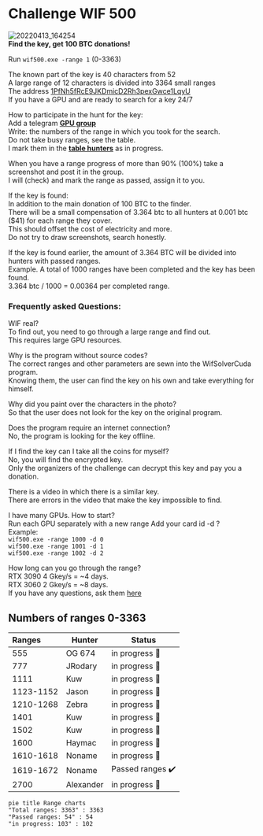 # Challenge WIF 500
![20220413_164254](https://user-images.githubusercontent.com/82582647/163194722-6d8156b7-fbc9-403d-98f9-a9cde77bc499.jpg) </br>
**Find the key, get 100 BTC donations!**</br>

Run ```wif500.exe -range 1``` (0-3363)

The known part of the key is 40 characters from 52</br>
A large range of 12 characters is divided into 3364 small ranges</br>
The address [1PfNh5fRcE9JKDmicD2Rh3pexGwce1LqyU](https://www.blockchain.com/btc/address/1PfNh5fRcE9JKDmicD2Rh3pexGwce1LqyU)</br>
If you have a GPU and are ready to search for a key 24/7</br>

How to participate in the hunt for the key:</br>
Add a telegram [**GPU group**](https://t.me/+WFEuFatijpowMjRi) </br>
Write: the numbers of the range in which you took for the search.</br>
Do not take busy ranges, see the table.</br>
I mark them in the [**table hunters**](https://github.com/phrutis/wif500#numbers-of-ranges-0-3363) as in progress.</br>

When you have a range progress of more than 90% (100%) take a screenshot and post it in the group. </br>
I will (check) and mark the range as passed, assign it to you.</br>

If the key is found:</br>
In addition to the main donation of 100 BTC to the finder.</br>
There will be a small compensation of 3.364 btc to all hunters at 0.001 btc ($41) for each range they cover.</br> 
This should offset the cost of electricity and more.</br>
Do not try to draw screenshots, search honestly.</br>

If the key is found earlier, the amount of 3.364 BTC will be divided into hunters with passed ranges.</br>
Example.
A total of 1000 ranges have been completed and the key has been found.</br>
3.364 btc / 1000 = 0.00364 per completed range.</br>

### Frequently asked Questions:

WIF real?</br>
To find out, you need to go through a large range and find out.</br>
This requires large GPU resources.</br>

Why is the program without source codes?</br>
The correct ranges and other parameters are sewn into the WifSolverCuda program.</br>
Knowing them, the user can find the key on his own and take everything for himself.</br>

Why did you paint over the characters in the photo?</br>
So that the user does not look for the key on the original program.</br>

Does the program require an internet connection?</br>
No, the program is looking for the key offline.</br>

If I find the key can I take all the coins for myself?</br>
No, you will find the encrypted key.</br>
Only the organizers of the challenge can decrypt this key and pay you a donation.</br>

There is a video in which there is a similar key.</br>
There are errors in the video that make the key impossible to find.</br>

I have many GPUs. How to start?</br>
Run each GPU separately with a new range Add your card id -d ?</br>
Example:</br>
```wif500.exe -range 1000 -d 0```</br>
```wif500.exe -range 1001 -d 1```</br>
```wif500.exe -range 1002 -d 2```</br>

How long can you go through the range?</br>
RTX 3090 4 Gkey/s = ~4 days.</br>
RTX 3060 2 Gkey/s = ~8 days.</br>
If you have any questions, ask them [here](https://github.com/phrutis/wif500/issues)

## Numbers of ranges 0-3363


| Ranges      | Hunter    | Status         |
|:------------|-----------|----------------|
| 555        | OG 674    |  in progress :hammer:  |
| 777        | JRodary   |  in progress :hammer:  |
| 1111       | Kuw       |  in progress :hammer:  |
| 1123-1152  | Jason     |  in progress :hammer:  |
| 1210-1268  | Zebra     |  in progress :hammer:  |
| 1401       | Kuw       |  in progress :hammer:  |
| 1502       | Kuw       |  in progress :hammer:  |
| 1600       | Haymac    |  in progress :hammer:  |
| 1610-1618  | Noname    |  in progress :hammer:  |
| 1619-1672  | Noname    |  Passed ranges :heavy_check_mark:  |
| 2700       | Alexander |  in progress :hammer:  |

```mermaid
pie title Range charts
"Total ranges: 3363" : 3363
"Passed ranges: 54" : 54
"in progress: 103" : 102
```  


